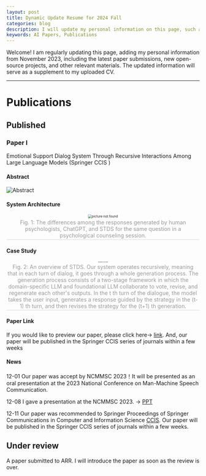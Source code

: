 ```yaml
---
layout: post
title: Dynamic Update Resume for 2024 Fall
categories: blog
description: I will update my personal information on this page, such as the status of my papers, new internship programs, and other information.
keywords: AI Papers, Publications
---
```


<!-- I will update my personal information on this page, which include status of paper, new interns, and so on. -->
Welcome! I am regularly updating this page, adding my personal information from November 2023, including the latest paper submissions, new open-source projects, and other relevant materials. The updated information will serve as a supplement to my uploaded CV. 

<!-- ************************************************* -->
-------------------------------------------------
# Publications
## Published
### Paper I

Emotional Support Dialog System Through Recursive Interactions Among Large Language Models (Springer CCIS )

#### Abstract

![Abstract](https://ckqqqq-qiker-image-service.oss-cn-beijing.aliyuncs.com/typora-image/tmpA3AA.png)

#### System Architecture

<center>
    <img src="https://ckqqqq-qiker-image-service.oss-cn-beijing.aliyuncs.com/typora-image/mymodel.png" alt="picture not found" style="zoom:60%;" />
    <br>
        <div style="color:orange; border-bottom: 1px solid #d9d9d9;
    display: inline-block;
    color: #999;
    padding: 2px;">
      Fig. 1: The differences among the responses generated by human psychologists, ChatGPT, and STDS for the same question in a psychological counseling session.
  	</div>
</center>


#### Case Study
<center>
    <img src="https://ckqqqq-qiker-image-service.oss-cn-beijing.aliyuncs.com/typora-image/chat.png" alt="picture not found" style="zoom:20%;" />
    <br>
    <div style="color:orange; border-bottom: 1px solid #d9d9d9;
    display: inline-block;
    color: #999;
    padding: 2px;">
      Fig. 2: An overview of STDS. Our system operates recursively, meaning that in each turn of dialog, it goes through a whole generation process. The generation process consists of a two-stage framework in which the domain-specific LLM and foundational LLM collaborate to vote, revise, and regenerate each other's outputs. In the t th turn of the dialogue, the model takes the user input, generates a response guided by the strategy in the (t-1) th turn, and then revises the strategy for the (t+1) th generation.
  	</div>
</center>

#### Paper Link
If you would like to preview our paper, please click here-> [link](https://drive.google.com/file/d/1I5xA7BCF_-76uwoq4oje8edMpLz2k7JC/view?usp=sharing). And, our paper will be published in the Springer CCIS series of journals within a few weeks

#### News

12-01 Our paper was accept by NCMMSC 2023！It will be presented as an oral presentation at the 2023 National Conference on Man-Machine Speech Communication.

12-08 I gave a presentation at the NCMMSC 2023. -> [PPT](https://docs.google.com/presentation/d/1kz2o67dos7czjPeO7HKPIEyiRM7acuyE/edit?usp=drive_link&ouid=115413132041558152903&rtpof=true&sd=true)

12-11 Our paper was recommended to Springer Proceedings of Springer Communications in Computer and Information Science [CCIS](https://www.springer.com/series/7899). Our paper will be published in the Springer CCIS series of journals within a few weeks.

## Under review

A paper submitted to ARR. I will introduce the paper as soon as the review is over.